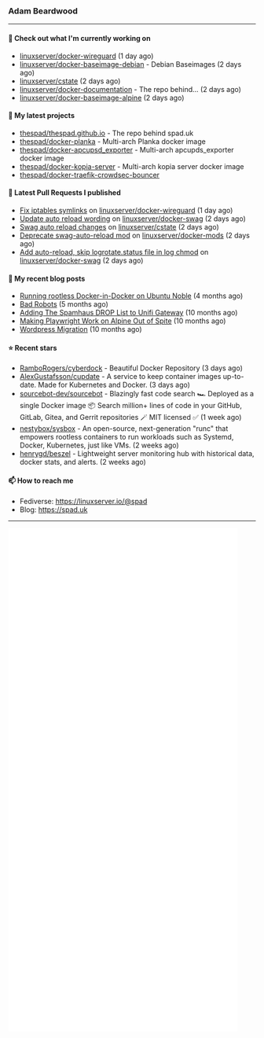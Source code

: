 ### Adam Beardwood
---
#### 👷 Check out what I'm currently working on

- [linuxserver/docker-wireguard](https://github.com/linuxserver/docker-wireguard) (1 day ago)
- [linuxserver/docker-baseimage-debian](https://github.com/linuxserver/docker-baseimage-debian) - Debian Baseimages (2 days ago)
- [linuxserver/cstate](https://github.com/linuxserver/cstate) (2 days ago)
- [linuxserver/docker-documentation](https://github.com/linuxserver/docker-documentation) - The repo behind... (2 days ago)
- [linuxserver/docker-baseimage-alpine](https://github.com/linuxserver/docker-baseimage-alpine) (2 days ago)

#### 🌱 My latest projects

- [thespad/thespad.github.io](https://github.com/thespad/thespad.github.io) - The repo behind spad.uk
- [thespad/docker-planka](https://github.com/thespad/docker-planka) - Multi-arch Planka docker image
- [thespad/docker-apcupsd_exporter](https://github.com/thespad/docker-apcupsd_exporter) - Multi-arch apcupds_exporter docker image
- [thespad/docker-kopia-server](https://github.com/thespad/docker-kopia-server) - Multi-arch kopia server docker image 
- [thespad/docker-traefik-crowdsec-bouncer](https://github.com/thespad/docker-traefik-crowdsec-bouncer)

#### 🔨 Latest Pull Requests I published

- [Fix iptables symlinks](https://github.com/linuxserver/docker-wireguard/pull/377) on [linuxserver/docker-wireguard](https://github.com/linuxserver/docker-wireguard) (1 day ago)
- [Update auto reload wording](https://github.com/linuxserver/docker-swag/pull/538) on [linuxserver/docker-swag](https://github.com/linuxserver/docker-swag) (2 days ago)
- [Swag auto reload changes](https://github.com/linuxserver/cstate/pull/253) on [linuxserver/cstate](https://github.com/linuxserver/cstate) (2 days ago)
- [Deprecate swag-auto-reload mod](https://github.com/linuxserver/docker-mods/pull/1009) on [linuxserver/docker-mods](https://github.com/linuxserver/docker-mods) (2 days ago)
- [Add auto-reload, skip logrotate.status file in log chmod](https://github.com/linuxserver/docker-swag/pull/537) on [linuxserver/docker-swag](https://github.com/linuxserver/docker-swag) (2 days ago)

#### 📜 My recent blog posts

- [Running rootless Docker-in-Docker on Ubuntu Noble](https://www.spad.uk/posts/rootless-dind-noble/) (4 months ago)
- [Bad Robots](https://www.spad.uk/posts/bad-robots/) (5 months ago)
- [Adding The Spamhaus DROP List to Unifi Gateway](https://www.spad.uk/posts/adding-spamhaus-drop-list-to-unifi-gateway/) (10 months ago)
- [Making Playwright Work on Alpine Out of Spite](https://www.spad.uk/posts/making-playwright-work-on-alpine-out-of-spite/) (10 months ago)
- [Wordpress Migration](https://www.spad.uk/posts/wordpress-migration/) (10 months ago)

#### ⭐ Recent stars

- [RamboRogers/cyberdock](https://github.com/RamboRogers/cyberdock) - Beautiful Docker Repository (3 days ago)
- [AlexGustafsson/cupdate](https://github.com/AlexGustafsson/cupdate) - A service to keep container images up-to-date. Made for Kubernetes and Docker. (3 days ago)
- [sourcebot-dev/sourcebot](https://github.com/sourcebot-dev/sourcebot) - Blazingly fast code search 🏎️  Deployed as a single Docker image 📦 Search million&#43; lines of code in your GitHub, GitLab, Gitea, and Gerrit repositories 🪄 MIT licensed ✅ (1 week ago)
- [nestybox/sysbox](https://github.com/nestybox/sysbox) - An open-source, next-generation &#34;runc&#34; that empowers rootless containers to run workloads such as Systemd, Docker, Kubernetes, just like VMs. (2 weeks ago)
- [henrygd/beszel](https://github.com/henrygd/beszel) - Lightweight server monitoring hub with historical data, docker stats, and alerts. (2 weeks ago)

#### 📫 How to reach me
- Fediverse: https://linuxserver.io/@spad
- Blog: https://spad.uk
---
<img src="https://raw.githubusercontent.com/thespad/thespad/main/github-metrics.svg">
